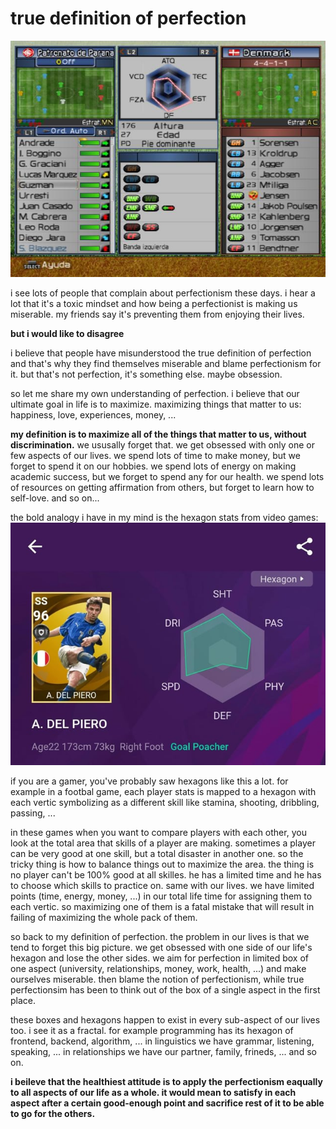 # true definition of perfection
![pes-hexagon](../assets/pes-hexagon.jpg)

i see lots of people that complain about perfectionism these days. i hear a lot that it's a toxic mindset and how being a perfectionist is making us miserable. my friends say it's preventing them from enjoying their lives.

**but i would like to disagree**

i believe that people have misunderstood the true definition of perfection and that's why they find themselves miserable and blame perfectionism for it. but that's not perfection, it's something else. maybe obsession.

so let me share my own understanding of perfection.
i believe that our ultimate goal in life is to maximize. maximizing things that matter to us: happiness, love, experiences, money, ...

**my definition is to maximize all of the things that matter to us, without discrimination.**
we ususally forget that. we get obsessed with only one or few aspects of our lives. we spend lots of time to make money, but we forget to spend it on our hobbies. we spend lots of energy on making academic success, but we forget to spend any for our health. we spend lots of resources on getting affirmation from others, but forget to learn how to self-love. and so on...

the bold analogy i have in my mind is the hexagon stats from video games:
![hexagon-stats-del-piero](../assets/hexagon-stats-del-piero.jpg)

if you are a gamer, you've probably saw hexagons like this a lot. for example in a footbal game, each player stats is mapped to a hexagon with each vertic symbolizing as a different skill like stamina, shooting, dribbling, passing, ...

in these games when you want to compare players with each other, you look at the total area that skills of a player are making. sometimes a player can be very good at one skill, but a total disaster in another one. so the tricky thing is how to balance things out to maximize the area. the thing is no player can't be 100% good at all skilles. he has a limited time and he has to choose which skills to practice on. same with our lives. we have limited points (time, energy, money, ...) in our total life time for assigning them to each vertic. so maximizing one of them is a fatal mistake that will result in failing of maximizing the whole pack of them.

so back to my definition of perfection. the problem in our lives is that we tend to forget this big picture. we get obsessed with one side of our life's hexagon and lose the other sides. we aim for perfection in limited box of one aspect (university, relationships, money, work, health, ...) and make ourselves miserable. then blame the notion of perfectionism, while true perfectionsim has been to think out of the box of a single aspect in the first place.

these boxes and hexagons happen to exist in every sub-aspect of our lives too. i see it as a fractal. for example programming has its hexagon of frontend, backend, algorithm, ... in linguistics we have grammar, listening, speaking, ... in relationships we have our partner, family, frineds, ... and so on.

**i beileve that the healthiest attitude is to apply the perfectionism eaqually to all aspects of our life as a whole. it would mean to satisfy in each aspect after a certain good-enough point and sacrifice rest of it to be able to go for the others.**